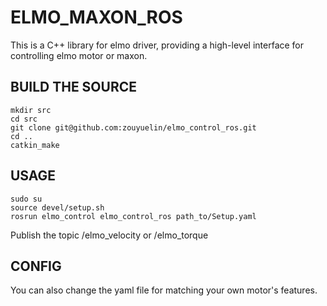 # ELMO_MAXON_ROS
This is a C++ library for elmo driver, providing a high-level interface for controlling elmo motor or maxon.
## BUILD THE SOURCE 
```shell
mkdir src
cd src
git clone git@github.com:zouyuelin/elmo_control_ros.git
cd ..
catkin_make
```
## USAGE
```shell
sudo su
source devel/setup.sh
rosrun elmo_control elmo_control_ros path_to/Setup.yaml
```
Publish the topic /elmo_velocity or /elmo_torque

## CONFIG
You can also change the yaml file for matching your own motor's features.
